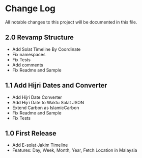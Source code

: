 #  Change Log

All notable changes to this project will be documented in this file.

## 2.0 Revamp Structure
- Add Solat Timeline By Coordinate
- Fix namespaces
- Fix Tests
- Add comments
- Fix Readme and Sample

## 1.1 Add Hijri Dates and Converter
- Add Hijri Date Converter
- Add Hijri Date to Waktu Solat JSON
- Extend Carbon as IslamicCarbon
- Fix Readme and Sample
- Fix Tests

## 1.0 First Release
- Add E-solat Jakim Timeline
- Features: Day, Week, Month, Year, Fetch Location in Malaysia